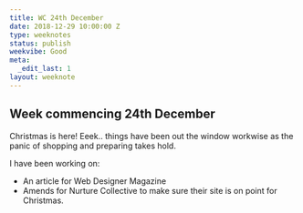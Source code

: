 ```yaml
---
title: WC 24th December
date: 2018-12-29 10:00:00 Z
type: weeknotes
status: publish
weekvibe: Good
meta:
  _edit_last: 1
layout: weeknote
---
```


## Week commencing 24th December 

Christmas is here! Eeek.. things have been out the window workwise as the panic of shopping and preparing takes hold. 

I have been working on:

* An article for Web Designer Magazine
* Amends for Nurture Collective to make sure their site is on point for Christmas.



